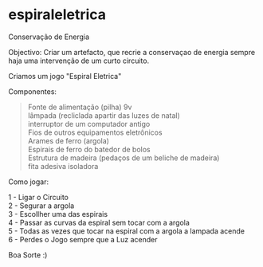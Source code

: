 # espiraleletrica
Conservação de Energia

Objectivo:
Criar um artefacto, que recrie a conservaçao de energia sempre haja uma intervenção de um curto circuito.

Criamos um jogo "Espiral Eletrica"

Componentes:

>Fonte de alimentação (pilha) 9v  
>lâmpada (recliclada apartir das luzes de natal)  
>interruptor de um computador antigo  
>Fios de outros equipamentos eletrônicos  
>Arames de ferro (argola)  
>Espirais de ferro do batedor de bolos  
>Estrutura de madeira (pedaços de um beliche de madeira)  
>fita adesiva isoladora  

Como jogar:

1 - Ligar o Circuito  
2 - Segurar a argola  
3 - Escollher uma das espirais  
4 - Passar as curvas da espiral sem tocar com a argola  
5 - Todas as vezes que tocar na espiral com a argola a lampada acende  
6 - Perdes o Jogo sempre que a Luz acender  

Boa Sorte :) 
